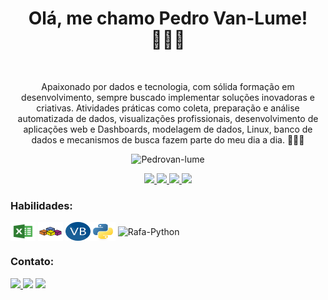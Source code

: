 <div>
  <h1 align="center">Olá, me chamo Pedro Van-Lume! 👨🏻‍💻 </h1>
<br>

  <p align="center">Apaixonado por dados e tecnologia, com sólida formação em desenvolvimento, sempre buscado implementar soluções inovadoras e criativas. Atividades práticas como coleta, preparação e análise automatizada de dados, visualizações profissionais, desenvolvimento de aplicações web e Dashboards, modelagem de dados, Linux, banco de dados e mecanismos de busca fazem parte do meu dia a dia. 🎲👨‍💻</h2>
  <p align="center"> <img src="https://komarev.com/ghpvc/?username=Pedrovan-lume&label=Profile%20views&color=0e75b6&style=flat" alt="Pedrovan-lume" /> </p>
</div>

<div align="center">
  
  <a href="https://github.com/Pedrovan-lume">
    <img height="150em" src="https://github-readme-stats.vercel.app/api?username=Pedrovan-lume&count_private=true&include_all_commits=true&show_icons=true&theme=dracula&hide_border=false&show_owner=true"/>
    <img height="150em" src="https://github-readme-stats.vercel.app/api/top-langs/?username=Pedrovan-lume&theme=dracula&hide_border=false&&layout=compact"/>
    <img height="275em" src="https://github-readme-streak-stats.herokuapp.com/?user=Pedrovan-lume&theme=dracula&hide_border=false&&layout=compact"/>
    <img height="245em" src="https://github-readme-activity-graph.cyclic.app/graph?username=Pedrovan-lume&theme=dracula&hide_border=false&&layout=compact"/>
  </a>
</div>

### Habilidades:

<img align="center" alt="Hugo-Excel" height="30" width="40" src="https://github.com/hugo-nascimento/hugo-nascimento/blob/master/icons8-microsoft-excel.svg?raw=true">                                                                                                                                                       <img align="center" alt="Hugo-Vba" height="30" width="40" src="https://github.com/hugo-nascimento/hugo-nascimento/blob/master/file_type_vba_icon_130097.svg?raw=true">                                                                                                                                                       <img align="center" alt="Hugo-Vb.Net" height="30" width="40" src="https://github.com/hugo-nascimento/hugo-nascimento/blob/master/VB.NET_Logo.svg?raw=true"><img align="center" alt="Rafa-Python" height="30" width="40" src="https://raw.githubusercontent.com/devicons/devicon/master/icons/python/python-original.svg">
<img align="center" alt="Rafa-Python" height="30" width="30" src="https://cdn.icon-icons.com/icons2/836/PNG/512/Windows_Phone_icon-icons.com_66782.png">

### Contato:

  <a href="https://instagram.com/pedrovanlume" target="_blank"><img src="https://img.shields.io/badge/-Instagram-%23E4405F?style=for-the-badge&logo=instagram&logoColor=white" target="_blank"> </a><a href = "mailto:pedromarquess150@gmail.com"><img src="https://img.shields.io/badge/-Gmail-%23333?style=for-the-badge&logo=gmail&logoColor=white" target="_blank"></a> <a href="https://www.linkedin.com/in/pedro-van-lume-167881b9" target="_blank"><img src="https://img.shields.io/badge/-LinkedIn-%230077B5?style=for-the-badge&logo=linkedin&logoColor=white" target="_blank"></a> 
